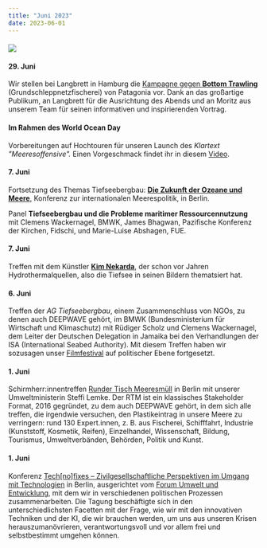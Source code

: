 ```yaml
---
title: "Juni 2023"
date: 2023-06-01
---
```


#### **[![](https://res.cloudinary.com/deepwave-org/image/upload/v1747245686/deepwave.org/Langbrett_bearb.jpg)](https://res.cloudinary.com/deepwave-org/image/upload/v1747245686/deepwave.org/Langbrett_bearb.jpg)**

#### **29\. Juni**

Wir stellen bei Langbrett in Hamburg die [Kampagne gegen **Bottom Trawling**](https://eu.patagonia.com/nl/en/eu-marine-protected-areas.html) (Grundschleppnetzfischerei) von Patagonia vor. Dank an das großartige Publikum, an Langbrett für die Ausrichtung des Abends und an Moritz aus unserem Team für seinen informativen und inspirierenden Vortrag.

#### **Im Rahmen des World Ocean Day**

Vorbereitungen auf Hochtouren für unseren Launch des _Klartext "Meeresoffensive"._ Einen Vorgeschmack findet ihr in diesem [Video](https://youtu.be/YsuarVpJsZE).

#### **7\. Juni**

Fortsetzung des Themas Tiefseebergbau: [**Die Zukunft der Ozeane und Meere**](https://fair-oceans.info/world-oceans-day-2023-fair-oceans-konferenz-berlin/), Konferenz zur internationalen Meerespolitik, in Berlin.

Panel **Tiefseebergbau und die Probleme maritimer Ressourcennutzung** mit Clemens Wackernagel, BMWK, James Bhagwan, Pazifische Konferenz der Kirchen, Fidschi, und Marie-Luise Abshagen, FUE.

#### **7\. Juni**

Treffen mit dem Künstler [**Kim Nekarda**](http://kimnekarda.de/net-entanglement-a-conversation-between-bernd-reiss-kim-nekarda/), der schon vor Jahren Hydrothermalquellen, also die Tiefsee in seinen Bildern thematsiert hat.

#### **6\. Juni**

Treffen der _AG Tiefseebergbau_, einem Zusammenschluss von NGOs, zu denen auch DEEPWAVE gehört, im BMWK (Bundesministerium für Wirtschaft und Klimaschutz) mit Rüdiger Scholz und Clemens Wackernagel, dem Leiter der Deutschen Delegation in Jamaika bei den Verhandlungen der ISA (International Seabed Authority). Mit diesem Treffen haben wir sozusagen unser [Filmfestival](https://www.deepwave.org/filmfestival-2023/) auf politischer Ebene fortgesetzt.

#### **1\. Juni**

Schirmherr:innentreffen [Runder Tisch Meeresmüll](https://www.muell-im-meer.de/de) in Berlin mit unserer Umweltministerin Steffi Lemke. Der RTM ist ein klassisches Stakeholder Format, 2016 gegründet, zu dem auch DEEPWAVE gehört, in dem sich alle treffen, die irgendwie versuchen, den Plastikeintrag in unsere Meere zu verringern: rund 130 Expert.innen, z. B. aus Fischerei, Schifffahrt, Industrie (Kunststoff, Kosmetik, Reifen), Einzelhandel, Wissenschaft, Bildung, Tourismus, Umweltverbänden, Behörden, Politik und Kunst.

#### **1\. Juni**

Konferenz [Tech\[no\]fixes – Zivilgesellschaftliche Perspektiven im Umgang mit Technologien](https://www.forumue.de/technofixes-zivilgesellschaftliche-perspektiven-im-umgang-mit-technologien/) in Berlin, ausgerichtet vom [Forum Umwelt und Entwicklung](https://www.forumue.de/), mit dem wir in verschiedenen politischen Prozessen zusammenarbeiten. Die Tagung beschäftigte sich in den unterschiedlichsten Facetten mit der Frage, wie wir mit den innovativen Techniken und der KI, die wir brauchen werden, um uns aus unseren Krisen herauszumanövrieren, verantwortungsvoll und vor allem frei und selbstbestimmt umgehen können.

